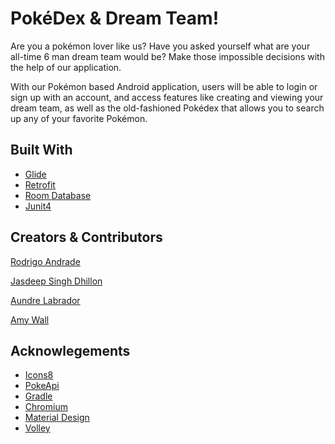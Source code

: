 # PokéDex & Dream Team!
Are you a pokémon lover like us? Have you asked yourself what are your all-time 6 man dream team would be? Make those impossible decisions with the help of our application.

With our Pokémon based Android application, users will be able to login or sign up with an account, and access features like creating and viewing your dream team, as well as the old-fashioned Pokédex that allows you to search up any of your favorite Pokémon.

## Built With
<ul>
  <li>
    <a href = "https://github.com/bumptech/glide">Glide</a>
  </li>
  <li>
    <a href = "https://square.github.io/retrofit">Retrofit</a>
  </li>
  <li>
    <a href = "https://developer.android.com/reference/android/arch/persistence/room/RoomDatabase">Room Database </a>
  </li>
  <li>
    <a href = "https://junit.org/junit4/">Junit4</a>
  </li>
</ul>

## Creators & Contributors
<p><a href="https://github.com/randrade8311"> Rodrigo Andrade </a></p>
<p><a href="https://github.com/Jasdeep-Singh-Dhillon"> Jasdeep Singh Dhillon </a></p>
<p><a href="https://github.com/aundrelab"> Aundre Labrador </a></p>
<p><a href="https://github.com/amemariee"> Amy Wall </a></p>

## Acknowlegements
<ul>
  <li>
    <a href="https://icons8.com">Icons8</a>
  </li>
  <li>
    <a href="https://pokeapi.co">PokeApi</a>
  </li>
  <li>
    <a href="https://gradle.org/">Gradle</a>
  </li>
  <li>
    <a href="org.chromium.net">Chromium</a>
  </li>
  <li>
    <a href="https://material.io/">Material Design</a>
  </li>
  <li>
    <a href="https://developer.android.com/training/volley">Volley</a>
  </li>
</ul>

